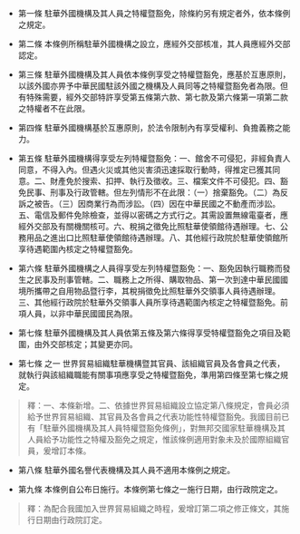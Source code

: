 * 第一條 駐華外國機構及其人員之特權暨豁免，除條約另有規定者外，依本條例之規定。

* 第二條 本條例所稱駐華外國機構之設立，應經外交部核准，其人員應經外交部認定。

* 第三條 駐華外國機構及其人員依本條例享受之特權暨豁免，應基於互惠原則，以該外國亦畀予中華民國駐該外國之機構及人員同等之特權暨豁免者為限。但有特殊需要，經外交部特許享受第五條第六款、第七款及第六條第一項第二款之特權者不在此限。

* 第四條 駐華外國機構基於互惠原則，於法令限制內有享受權利、負擔義務之能力。

* 第五條 駐華外國機構得享受左列特權暨豁免：一、館舍不可侵犯，非經負責人同意，不得入內。但遇火災或其他災害須迅速採取行動時，得推定已獲其同意。二、財產免於搜索、扣押、執行及徵收。三、檔案文件不可侵犯。四、豁免民事、刑事及行政管轄。但左列情形不在此限：（一）捨棄豁免。（二）為反訴之被告。（三）因商業行為而涉訟。（四）因在中華民國之不動產而涉訟。五、電信及郵件免除檢查，並得以密碼之方式行之。其需設置無線電臺者，應經外交部及有關機關核可。六、稅捐之徵免比照駐華使領館待遇辦理。七、公務用品之進出口比照駐華使領館待遇辦理。八、其他經行政院於駐華使領館所享待遇範圍內核定之特權暨豁免。

* 第六條 駐華外國機構之人員得享受左列特權暨豁免：一、豁免因執行職務而發生之民事及刑事管轄。二、職務上之所得、購取物品、第一次到達中華民國國境所攜帶之自用物品暨行李，其稅捐徵免比照駐華外交領事人員待遇辦理。三、其他經行政院於駐華外交領事人員所享待遇範圍內核定之特權暨豁免。前項人員，以非中華民國國民為限。

* 第七條 駐華外國機構及其人員依第五條及第六條得享受特權暨豁免之項目及範圍，由外交部核定；其變更亦同。

* 第七條 之一 世界貿易組織駐華機構暨其官員、該組織官員及各會員之代表，就執行與該組織職能有關事項應享受之特權暨豁免，準用第四條至第七條之規定。

> 釋：一、本條新增。二、依據世界貿易組織設立協定第八條規定，會員必須給予世界貿易組織、其官員及各會員之代表功能性特權暨豁免。我國目前已有「駐華外國機構及其人員特權暨豁免條例」，對無邦交國家駐華機構及其人員給予功能性之特權及豁免之規定，惟該條例適用對象未及於國際組織官員，爰增訂本條。

* 第八條 駐華外國名譽代表機構及其人員不適用本條例之規定。

* 第九條 本條例自公布日施行。本條例第七條之一施行日期，由行政院定之。

> 釋：為配合我國加入世界貿易組織之時程，爰增訂第二項之修正條文，其施行日期由行政院訂定。

